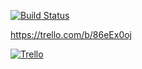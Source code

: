 [![Build Status](https://travis-ci.org/roderickjoseph/groceries_too.svg?branch=master)](https://travis-ci.org/roderickjoseph/groceries_too)

https://trello.com/b/86eEx0oj


[![Trello](https://github.com/roderickjoseph/groceries_too/app/assets/images/trello-logo/trello-logo-blue.svg)](https://trello.com/b/86eEx0oj)
